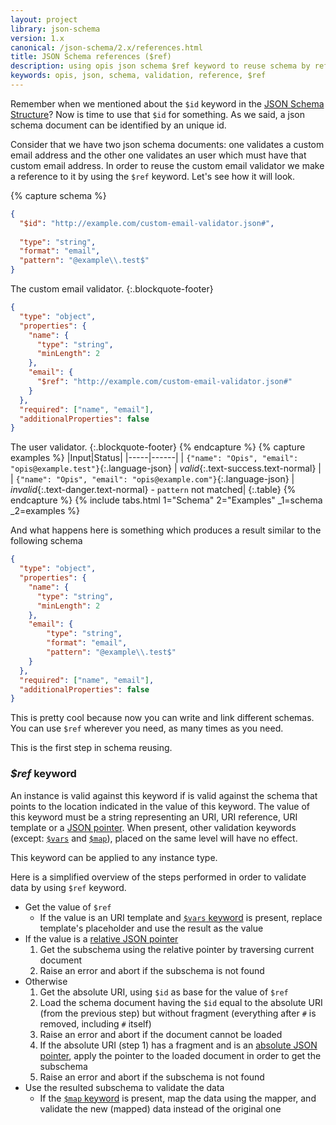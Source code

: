 ```yaml
---
layout: project
library: json-schema
version: 1.x
canonical: /json-schema/2.x/references.html
title: JSON Schema references ($ref)
description: using opis json schema $ref keyword to reuse schema by references 
keywords: opis, json, schema, validation, reference, $ref
---
```


Remember when we mentioned about the `$id` keyword in the [JSON Schema Structure](structure.html#id-keyword)?
Now is time to use that `$id` for something. As we said, a json schema document
can be identified by an unique id. 

Consider that we have two json schema documents:
one validates a custom email address and the other one validates an user which must
have that custom email address. In order to reuse the custom email validator
we make a reference to it by using the `$ref` keyword. Let's see how it will look.

{% capture schema %}
```json
{
  "$id": "http://example.com/custom-email-validator.json#",
  
  "type": "string",
  "format": "email",
  "pattern": "@example\\.test$"
}
```
The custom email validator.
{:.blockquote-footer}

```json
{
  "type": "object",
  "properties": {
    "name": {
      "type": "string",
      "minLength": 2
    },
    "email": {
      "$ref": "http://example.com/custom-email-validator.json#"
    }
  },
  "required": ["name", "email"],
  "additionalProperties": false
}
```
The user validator.
{:.blockquote-footer}
{% endcapture %}
{% capture examples %}
|Input|Status|
|-----|------|
| `{"name": "Opis", "email": "opis@example.test"}`{:.language-json} | *valid*{:.text-success.text-normal} |
| `{"name": "Opis", "email": "opis@example.com"}`{:.language-json} | *invalid*{:.text-danger.text-normal} - `pattern` not matched|
{:.table}
{% endcapture %}
{% include tabs.html 1="Schema" 2="Examples" _1=schema _2=examples %}


And what happens here is something which produces a result similar to
the following schema

```json
{
  "type": "object",
  "properties": {
    "name": {
      "type": "string",
      "minLength": 2
    },
    "email": {
        "type": "string",
        "format": "email",
        "pattern": "@example\\.test$"
    }
  },
  "required": ["name", "email"],
  "additionalProperties": false
}
```

This is pretty cool because now you can write and link different schemas.
You can use `$ref` wherever you need, as many times as you need.

This is the first step in schema reusing.

### *$ref* keyword

An instance is valid against this keyword if is valid against the
schema that points to the location indicated in the value of this keyword.
The value of this keyword must be a string representing an URI, URI reference, 
URI template or a [JSON pointer](pointers.html). When present, other validation
keywords (except: [`$vars`](variables.html) and [`$map`](mappers.md)),
 placed on the same level will have no effect. 

This keyword can be applied to any instance type.

Here is a simplified overview of the steps performed in order to validate data by using `$ref` keyword.

- Get the value of `$ref`
    - If the value is an URI template and [`$vars` keyword](variables.html) is present,
    replace template's placeholder and use the result as the value
- If the value is a [relative JSON pointer](pointers.html#relative-pointers)
    1. Get the subschema using the relative pointer by traversing current document
    2. Raise an error and abort if the subschema is not found
- Otherwise
    1. Get the absolute URI, using `$id` as base for the value of `$ref`
    2. Load the schema document having the `$id` equal to the absolute URI (from the previous step) but without fragment (everything after `#` is removed, including `#` itself)
    3. Raise an error and abort if the document cannot be loaded
    4. If the absolute URI (step 1) has a fragment and is an [absolute JSON pointer](pointers.html#absolute-pointers), apply the pointer
    to the loaded document in order to get the subschema
    5. Raise an error and abort if the subschema is not found   
- Use the resulted subschema to validate the data
    - If the [`$map` keyword](mappers.html) is present, map the data
    using the mapper, and validate the new (mapped) data 
    instead of the original one
